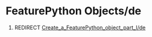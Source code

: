 # FeaturePython Objects/de

1.  REDIRECT [Create\_a\_FeaturePython\_object\_part\_I/de](Create_a_FeaturePython_object_part_I/de.md)
